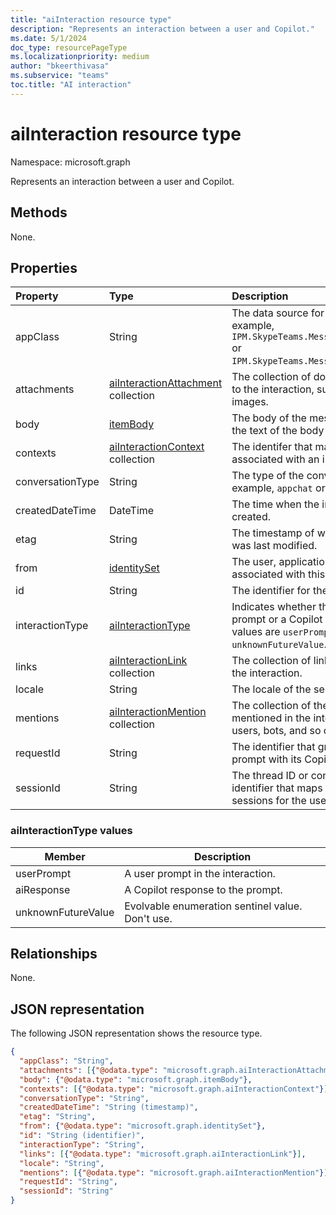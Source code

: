 ```yaml
---
title: "aiInteraction resource type"
description: "Represents an interaction between a user and Copilot."
ms.date: 5/1/2024
doc_type: resourcePageType
ms.localizationpriority: medium
author: "bkeerthivasa"
ms.subservice: "teams"
toc.title: "AI interaction"
---
```


# aiInteraction resource type

Namespace: microsoft.graph

Represents an interaction between a user and Copilot.

## Methods

None.

## Properties 

| Property   | Type | Description |
|:---------------|:--------|:----------|
| appClass | String | The data source for Copilot data. For example, `IPM.SkypeTeams.Message.Copilot.Excel` or `IPM.SkypeTeams.Message.Copilot.Loop`. |
| attachments | [aiInteractionAttachment](../resources/aiinteractionattachment.md) collection | The collection of documents attached to the interaction, such as cards and images. |
| body | [itemBody](../resources/itembody.md) | The body of the message, including the text of the body and its body type. |
| contexts | [aiInteractionContext](../resources/aiinteractioncontext.md) collection | The identifer that maps to all contexts associated with an interaction. |
| conversationType | String | The type of the conversation. For example, `appchat` or `bizchat`. |
| createdDateTime | DateTime | The time when the interaction was created. |
| etag | String | The timestamp of when the interaction was last modified. |
| from | [identitySet](../resources/identityset.md)  | The user, application, or device that is associated with this interaction. |
| id | String | The identifier for the message. |
| interactionType | [aiInteractionType](#aiinteractiontype-values) | Indicates whether the interaction is a prompt or a Copilot response. Possible values are `userPrompt`, `aiResponse`, `unknownFutureValue`. |
| links | [aiInteractionLink](../resources/aiinteractionlink.md) collection | The collection of links that appear in the interaction. |
| locale | String | The locale of the sender. |
| mentions | [aiInteractionMention](../resources/aiinteractionmention.md) collection | The collection of the entities that were mentioned in the interaction, including users, bots, and so on. |
| requestId | String | The identifier that groups a user prompt with its Copilot response. |
| sessionId | String | The thread ID or conversation identifier that maps to all Copilot sessions for the user. |

### aiInteractionType values

| Member | Description |
| ---------- | ---------- |
| userPrompt | A user prompt in the interaction. |
| aiResponse | A Copilot response to the prompt. |
| unknownFutureValue | Evolvable enumeration sentinel value. Don't use. |

## Relationships

None.

## JSON representation

The following JSON representation shows the resource type.

<!--{
  "blockType": "resource",
  "optionalProperties": [],
  "keyProperty": "id",
  "baseType": "microsoft.graph.entity",
  "@odata.type": "microsoft.graph.aiInteraction"
}-->

```json
{
  "appClass": "String",
  "attachments": [{"@odata.type": "microsoft.graph.aiInteractionAttachment"}],
  "body": {"@odata.type": "microsoft.graph.itemBody"},
  "contexts": [{"@odata.type": "microsoft.graph.aiInteractionContext"}],
  "conversationType": "String",
  "createdDateTime": "String (timestamp)",
  "etag": "String",
  "from": {"@odata.type": "microsoft.graph.identitySet"},
  "id": "String (identifier)",
  "interactionType": "String",
  "links": [{"@odata.type": "microsoft.graph.aiInteractionLink"}],
  "locale": "String",
  "mentions": [{"@odata.type": "microsoft.graph.aiInteractionMention"}],
  "requestId": "String",
  "sessionId": "String"
}
```
